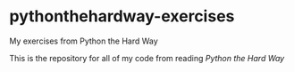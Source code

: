 # pythonthehardway-exercises
My exercises from Python the Hard Way

This is the repository for all of my code from reading *Python the Hard Way*
